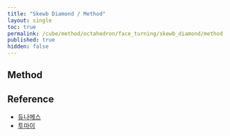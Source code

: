 ```yaml
---
title: "Skewb Diamond / Method"
layout: single
toc: true
permalink: /cube/method/octahedron/face_turning/skewb_diamond/method
published: true
hidden: false
---
```


<head>
  <base target="_blank">
  <link
    rel   = "stylesheet"
    type  = "text/css"
    href  = "/assets/css/twisty/Octahedron/Skewb_Diamond.css"
  >
  <script
    src   = "https://cdn.cubing.net/js/cubing/twisty"
    type  = "module"
    defer
  ></script>
</head>



## Method

<div class="twisty-wrapper">
  <twisty-player
    experimental-puzzle-description = "o f 0"
    camera-latitude                 = -30
    camera-longitude                = 0
    experimental-stickering         = "full"
    alg                             = ""
    experimental-setup-alg          = ""
    experimental-setup-anchor       = "end"
    tempo-scale                     = "1.3"
    viewer-link                     = "twizzle"
  ></twisty-player>
</div>



## Reference

- [듀나메스](https://youtu.be/eujA12sUKtM)
- [투마이](https://youtu.be/6PC0aCguWNc)
